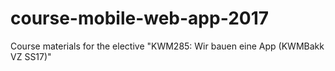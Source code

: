 # course-mobile-web-app-2017
Course materials for the elective "KWM285: Wir bauen eine App (KWMBakk VZ SS17)"
